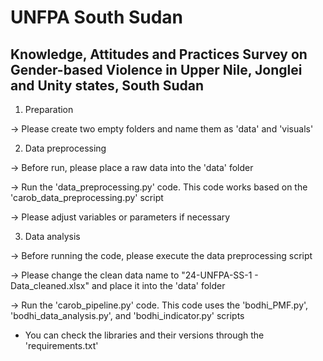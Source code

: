 # UNFPA South Sudan

## Knowledge, Attitudes and Practices Survey on Gender-based Violence in Upper Nile, Jonglei and Unity states, South Sudan

1. Preparation

-> Please create two empty folders and name them as 'data' and 'visuals'

2. Data preprocessing

-> Before run, please place a raw data into the 'data' folder

-> Run the 'data_preprocessing.py' code. This code works based on the 'carob_data_preprocessing.py' script

-> Please adjust variables or parameters if necessary
   
3. Data analysis
   
-> Before running the code, please execute the data preprocessing script

-> Please change the clean data name to "24-UNFPA-SS-1 - Data_cleaned.xlsx" and place it into the 'data' folder

-> Run the 'carob_pipeline.py' code. This code uses the 'bodhi_PMF.py', 'bodhi_data_analysis.py', and 'bodhi_indicator.py' scripts

* You can check the libraries and their versions through the 'requirements.txt'
